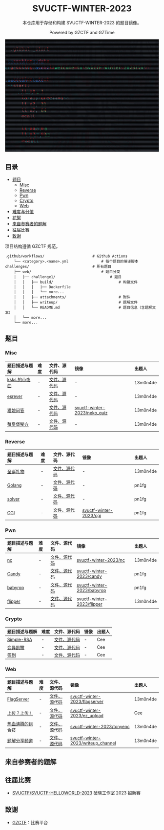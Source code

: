 <div align="center">

# SVUCTF-WINTER-2023

本仓库用于存储和构建 SVUCTF-WINTER-2023 的题目镜像。

Powered by GZCTF and GZTime

![poster](assets/glitched_poster.png)

</div>

## 目录

- [题目](#%E9%A2%98%E7%9B%AE)
  - [Misc](#Misc)
  - [Reverse](#Reverse)
  - [Pwn](#Pwn)
  - [Crypto](#Crypto)
  - [Web](#Web)
- [难度与分值](#%E9%9A%BE%E5%BA%A6%E4%B8%8E%E5%88%86%E5%80%BC)
- [花絮](#%E8%8A%B1%E7%B5%AE)
- [来自参赛者的题解](#%E6%9D%A5%E8%87%AA%E5%8F%82%E8%B5%9B%E8%80%85%E7%9A%84%E9%A2%98%E8%A7%A3)
- [往届比赛](#%E5%BE%80%E5%B1%8A%E6%AF%94%E8%B5%9B)
- [致谢](#%E8%87%B4%E8%B0%A2)

项目结构遵循 GZCTF 规范。

```
.github/workflows/                      # Github Actions
    └── <category>.<name>.yml               # 每个题目的编译脚本
challenges/                             # 所有题目
    ├── web/                                # 题目分类
    │   ├── challenge1/                         # 题目
    │   │   ├── build/                              # 构建文件
    │   │   │   ├── Dockerfile
    │   │   │   └── more...
    │   │   ├── attachments/                        # 附件
    │   │   ├── writeup/                            # 题解文件    
    │   │   └── README.md                           # 题目信息（含题解文本）
    │   └── more...
    └── more...
```

## 题目

### Misc

| 题目描述与题解 | 难度 | 文件、源代码 | 镜像 | 出题人 |
|:---|:---|:---|:---|:---|
| [ksks 的小夜曲](challenges/misc/midi/README.md) | - | [文件、源代码](challenges/misc/midi/build) | - | 13m0n4de |
| [esrever](challenges/misc/esrever/README.md) | - | [文件、源代码](challenges/misc/esrever/attachments) | - | 13m0n4de |
| [猫娘问答](challenges/misc/neko_quiz/README.md) | - | [文件、源代码](challenges/misc/neko_quiz/build) | [svuctf-winter-2023/neko_quiz](https://ghcr.io/svuctf/svuctf-winter-2023/neko_quiz) | 13m0n4de |
| [蟹皇堡秘方](challenges/misc/cyberchef_recipe/README.md) | - | [文件、源代码](challenges/misc/cyberchef_recipe/build) | - | 13m0n4de |

### Reverse

| 题目描述与题解 | 难度 | 文件、源代码 | 镜像 | 出题人 |
|:---|:---|:---|:---|:---|
| [圣诞礼物](challenges/reverse/christmas_gift/README.md) | - | [文件、源代码](challenges/reverse/christmas_gift/attachments) | - | 13m0n4de |
| [Golang](challenges/reverse/Golang/README.md) | - | [文件、源代码](challenges/reverse/Golang/build) | - | pn1fg |
| [solver](challenges/reverse/Solver/README.md) | - | [文件、源代码](challenges/reverse/Solver/build) | - | pn1fg |
| [CGI](challenges/reverse/CGI/README.md) | - | [文件、源代码](challenges/reverse/CGI/build) | [svuctf-winter-2023/cgi](https://ghcr.io/svuctf/svuctf-winter-2023/cgi:latest) | pn1fg |

### Pwn

| 题目描述与题解 | 难度 | 文件、源代码 | 镜像 | 出题人 |
|:---|:---|:---|:---|:---|
| [nc](challenges/pwn/nc/README.md) | - | [文件、源代码](challenges/pwn/nc/build) | [svuctf-winter-2023/nc](https://ghcr.io/svuctf/svuctf-winter-2023/nc:latest) | 13m0n4de |
| [Candy](challenges/pwn/candy/README.md) | - | [文件、源代码](challenges/pwn/candy/build) | [svuctf-winter-2023/candy](https://ghcr.io/svuctf/svuctf-winter-2023/candy) | pn1fg |
| [babyrop](challenges/pwn/babyrop/README.md) | - | [文件、源代码](challenges/pwn/babyrop/build) | [svuctf-winter-2023/babyrop](https://ghcr.io/svuctf/svuctf-winter-2023/babyrop) | pn1fg |
| [flipper](challenges/pwn/flipper/README.md) | - | [文件、源代码](challenges/pwn/flipper/build) | [svuctf-winter-2023/flipper](https://ghcr.io/svuctf/svuctf-winter-2023/flipper:latest) | 13m0n4de |

### Crypto

| 题目描述与题解 | 难度 | 文件、源代码 | 镜像 | 出题人 |
|:---|:---|:---|:---|:---|
| [Simple-RSA](challenges/crypto/simple_rsa/README.md) | - | [文件、源代码](challenges/crypto/simple_rsa/attachments) | - | Cee |
| [变异凯撒](challenges/crypto/BY_Caesar/README.md) | - | [文件、源代码](challenges/crypto/BY_Caesar/attachments) | - | Cee |
| [签到](challenges/crypto/qiandao/README.md) | - | [文件、源代码](challenges/crypto/qiandao/attachments) | - | Cee |

### Web

| 题目描述与题解 | 难度 | 文件、源代码 | 镜像 | 出题人 |
|:---|:---|:---|:---|:---|
| [FlagServer](challenges/web/flagserver/README.md) | - | [文件、源代码](challenges/web/flagserver/build) | [svuctf-winter-2023/flagserver](https://ghcr.io/svuctf/svuctf-winter-2023/flagserver:latest) | 13m0n4de |
| [上传？上传！](challenges/web/ez_upload/README.md) | - | [文件、源代码](challenges/web/ez_upload/build) | [svuctf-winter-2023/ez_upload](https://ghcr.io/svuctf/svuctf-winter-2023/ez_upload:latest) | Cee |
| [热血沸腾的组合技](challenges/web/tonyenc/README.md) | - | [文件、源代码](challenges/web/tonyenc/build) | [svuctf-winter-2023/tonyenc](https://ghcr.io/svuctf/svuctf-winter-2023/tonyenc:latest) | 13m0n4de |
| [题解分享频道](challenges/web/writeup_channel/README.md) | - | [文件、源代码](challenges/web/writeup_channel/build) | [svuctf-winter-2023/writeup_channel](https://ghcr.io/svuctf/svuctf-winter-2023/writeup_channel:latest) | 13m0n4de |## 花絮

## 来自参赛者的题解

## 往届比赛

- [SVUCTF/SVUCTF-HELLOWORLD-2023](https://github.com/SVUCTF/SVUCTF-HELLOWORLD-2023) 破晓工作室 2023 招新赛

## 致谢

- [GZCTF](https://github.com/GZTimeWalker/GZCTF/)：比赛平台
